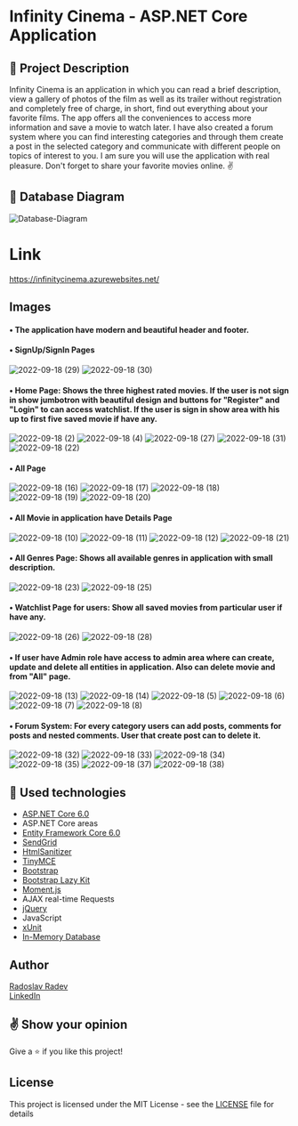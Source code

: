 # Infinity Cinema - ASP.NET Core Application


## :pencil: Project Description
Infinity Cinema is an application in which you can read a brief description, view a gallery of photos of the film as well as its trailer without registration and completely free of charge, in short, find out everything about your favorite films. The app offers all the conveniences to access more information and save a movie to watch later. I have also created a forum system where you can find interesting categories and through them create a post in the selected category and communicate with different people on topics of interest to you. I am sure you will use the application with real pleasure. Don't forget to share your favorite movies online. ✌


## :floppy_disk: Database Diagram
![Database-Diagram](https://user-images.githubusercontent.com/88380154/190187457-03a25dea-99b2-4c92-aa24-ef76fa52c0e8.png)


# Link
https://infinitycinema.azurewebsites.net/


## Images
#### • The application have modern and beautiful header and footer.
#### • SignUp/SignIn Pages
![2022-09-18 (29)](https://user-images.githubusercontent.com/88380154/190923172-b9b5002c-cbd3-43cf-96c5-e8adbc8f5601.png)
![2022-09-18 (30)](https://user-images.githubusercontent.com/88380154/190923174-34f51b27-fa16-4fe0-a1f5-769ec9fc49f6.png)

#### • Home Page: Shows the three highest rated movies. If the user is not sign in show jumbotron with beautiful design and buttons for "Register" and "Login" to can access watchlist. If the user is sign in show area with his up to first five saved movie if have any.
![2022-09-18 (2)](https://user-images.githubusercontent.com/88380154/190923103-8757266c-72b8-4331-91eb-fec9d614d2eb.png)
![2022-09-18 (4)](https://user-images.githubusercontent.com/88380154/190923105-087bd394-d96d-4339-bb39-b2442ffb6d31.png)
![2022-09-18 (27)](https://user-images.githubusercontent.com/88380154/190923167-41ca38ca-17f5-481b-baef-1dccd35c5618.png)
![2022-09-18 (31)](https://user-images.githubusercontent.com/88380154/190924238-228a84ad-aaeb-41b0-925f-f4d2c698fe46.png)
![2022-09-18 (22)](https://user-images.githubusercontent.com/88380154/190923157-a630e8c2-3b19-4944-80a1-2dc7c8ab0f75.png)

#### • All Page
![2022-09-18 (16)](https://user-images.githubusercontent.com/88380154/190923143-106efea7-8a22-451f-8ca9-70e37af56bf5.png)
![2022-09-18 (17)](https://user-images.githubusercontent.com/88380154/190923144-fe740546-806f-4b6f-b425-2ac8e518faa7.png)
![2022-09-18 (18)](https://user-images.githubusercontent.com/88380154/190923150-7696bd5d-6c8b-4aae-bd35-538fe5f78ba3.png)
![2022-09-18 (19)](https://user-images.githubusercontent.com/88380154/190923153-ce9acd95-5d92-43ba-9b12-3a7f645174d9.png)
![2022-09-18 (20)](https://user-images.githubusercontent.com/88380154/190923154-a6fa4216-928c-4ded-974d-9df8b484ac05.png)

#### • All Movie in application have Details Page
![2022-09-18 (10)](https://user-images.githubusercontent.com/88380154/190923122-f07261f9-f914-42c6-aa9b-e9c29082963f.png)
![2022-09-18 (11)](https://user-images.githubusercontent.com/88380154/190923124-667250db-989f-4b83-a66c-c3ab8351524a.png)
![2022-09-18 (12)](https://user-images.githubusercontent.com/88380154/190923134-886ad67b-f583-4e04-b944-05e9b9beb74f.png)
![2022-09-18 (21)](https://user-images.githubusercontent.com/88380154/190923156-8153b4f4-596d-4bcd-baff-20e10f34f85b.png)

#### • All Genres Page: Shows all available genres in application with small description.
![2022-09-18 (23)](https://user-images.githubusercontent.com/88380154/190923161-b0427632-3054-4e80-8bd5-2df4600f2793.png)
![2022-09-18 (25)](https://user-images.githubusercontent.com/88380154/190923163-b3d42bb3-0de9-45e9-966e-9fe118e58404.png)

#### • Watchlist Page for users: Show all saved movies from particular user if have any.
![2022-09-18 (26)](https://user-images.githubusercontent.com/88380154/190923166-afc65fa1-b406-48e5-a7c6-c8be0fdafa49.png)
![2022-09-18 (28)](https://user-images.githubusercontent.com/88380154/190923168-388b4a5c-ee47-4f05-8247-d610cae3b5b2.png)

#### • If user have Admin role have access to admin area where can create, update and delete all entities in application. Also can delete movie and from "All" page.
![2022-09-18 (13)](https://user-images.githubusercontent.com/88380154/190923137-6489c6f9-cad3-48a8-b4db-ee2c00429ddf.png)
![2022-09-18 (14)](https://user-images.githubusercontent.com/88380154/190923138-91756c88-43a5-4e27-8bf4-f978bb40ac48.png)
![2022-09-18 (5)](https://user-images.githubusercontent.com/88380154/190923107-ac094cf8-3577-4e8c-ae45-aa4cc842237e.png)
![2022-09-18 (6)](https://user-images.githubusercontent.com/88380154/190923110-a8a81433-a8f0-48b6-9ddf-8c22f573edc7.png)
![2022-09-18 (7)](https://user-images.githubusercontent.com/88380154/190923113-41f3ef23-f1aa-4641-ad66-b657a8d99b84.png)
![2022-09-18 (8)](https://user-images.githubusercontent.com/88380154/190923118-3063ad5c-2d83-4359-a2e6-91687eb77c99.png)

#### • Forum System: For every category users can add posts, comments for posts and nested comments. User that create post can to delete it.
![2022-09-18 (32)](https://user-images.githubusercontent.com/88380154/190926211-58a99c73-3100-433f-8f17-0d54078fd904.png)
![2022-09-18 (33)](https://user-images.githubusercontent.com/88380154/190926219-e2eed8de-f4c1-4a4c-a846-56ee96a8ed50.png)
![2022-09-18 (34)](https://user-images.githubusercontent.com/88380154/190926371-17311d18-51e0-4220-9635-81083a3a502f.png)
![2022-09-18 (35)](https://user-images.githubusercontent.com/88380154/190926373-f3db309c-95ce-41a2-824c-697442f9ce24.png)
![2022-09-18 (37)](https://user-images.githubusercontent.com/88380154/190926565-9d5e5809-d470-42b9-b3d0-87baf760edf5.png)
![2022-09-18 (38)](https://user-images.githubusercontent.com/88380154/190926597-29d57620-d498-4c73-b31d-aceb3bbc01c1.png)


## :hammer: Used technologies
* [ASP.NET Core 6.0](https://dotnet.microsoft.com/en-us/download/dotnet/6.0)
* ASP.NET Core areas
* [Entity Framework Core 6.0](https://learn.microsoft.com/en-us/ef/core/)
* [SendGrid](https://github.com/sendgrid)
* [HtmlSanitizer](https://github.com/mganss/HtmlSanitizer)
* [TinyMCE](https://github.com/tinymce/)
* [Bootstrap](https://github.com/twbs/bootstrap)
* [Bootstrap Lazy Kit](https://bootstrapbay.github.io/lazy-kit/)
* [Moment.js](https://www.nuget.org/packages/Moment.js/ "Moment.js")
* AJAX real-time Requests
* [jQuery](https://github.com/jquery/jquery)
* JavaScript
* [xUnit](https://github.com/xunit/xunit)
* [In-Memory Database](https://learn.microsoft.com/en-us/sql/relational-databases/in-memory-database?view=sql-server-ver16)


## Author
[Radoslav Radev](https://github.com/calisthenicsGuy)
<br />
[LinkedIn](https://www.linkedin.com/in/radoslav-radev-908a96235/)


## :v: Show your opinion
Give a :star: if you like this project!


## License
This project is licensed under the MIT License - see the [LICENSE](LICENSE) file for details
